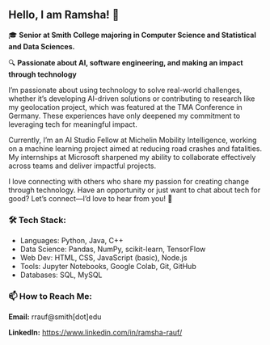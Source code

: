 ## Hello, I am Ramsha! 👋
🎓 **Senior at Smith College majoring in Computer Science and Statistical and Data Sciences.** 

🔍 **Passionate about AI, software engineering, and making an impact through technology**

I’m passionate about using technology to solve real-world challenges, whether it’s developing AI-driven solutions or contributing to research like my geolocation project, which was featured at the TMA Conference in Germany. These experiences have only deepened my commitment to leveraging tech for meaningful impact.

Currently, I’m an AI Studio Fellow at Michelin Mobility Intelligence, working on a machine learning project aimed at reducing road crashes and fatalities. My internships at Microsoft sharpened my ability to collaborate effectively across teams and deliver impactful projects. 

I love connecting with others who share my passion for creating change through technology. Have an opportunity or just want to chat about tech for good? Let’s connect—I’d love to hear from you! 🚀

### 🛠 Tech Stack:
* Languages: Python, Java, C++
* Data Science: Pandas, NumPy, scikit-learn, TensorFlow
* Web Dev: HTML, CSS, JavaScript (basic), Node.js
* Tools: Jupyter Notebooks, Google Colab, Git, GitHub
* Databases: SQL, MySQL


### 📫 How to Reach Me:
**Email:** rrauf@smith[dot]edu

**LinkedIn:** https://www.linkedin.com/in/ramsha-rauf/ 

<!--
**RamshaRauf/RamshaRauf** is a ✨ _special_ ✨ repository because its `README.md` (this file) appears on your GitHub profile.

Here are some ideas to get you started:

- 🔭 I’m currently working on ...
- 🌱 I’m currently learning ...
- 👯 I’m looking to collaborate on ...
- 🤔 I’m looking for help with ...
- 💬 Ask me about ...
- 📫 How to reach me: ...
- 😄 Pronouns: ...
- ⚡ Fun fact: ...
-->
